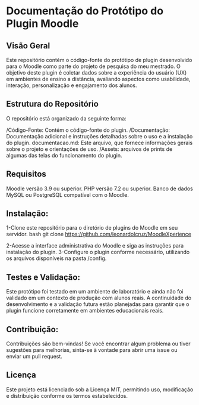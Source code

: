 # Documentação do Protótipo do Plugin Moodle

## Visão Geral
Este repositório contém o código-fonte do protótipo de plugin desenvolvido para o Moodle como parte do projeto de pesquisa do meu mestrado. O objetivo deste plugin é coletar dados sobre a experiência do usuário (UX) em ambientes de ensino a distância, avaliando aspectos como usabilidade, interação, personalização e engajamento dos alunos.

## Estrutura do Repositório
O repositório está organizado da seguinte forma:

/Código-Fonte: Contém o código-fonte do plugin.
/Documentação: Documentação adicional e instruções detalhadas sobre o uso e a instalação do plugin.
documentacao.md: Este arquivo, que fornece informações gerais sobre o projeto e orientações de uso.
/Assets: arquivos de prints de algumas das  telas do funcionamento do plugin.

## Requisitos
Moodle versão 3.9 ou superior.
PHP versão 7.2 ou superior.
Banco de dados MySQL ou PostgreSQL compatível com o Moodle.

## Instalação:
1-Clone este repositório para o diretório de plugins do Moodle em seu servidor.
    bash
    git clone https://github.com/leonardolcruz/MoodleXperience

2-Acesse a interface administrativa do Moodle e siga as instruções para instalação do plugin.
3-Configure o plugin conforme necessário, utilizando os arquivos disponíveis na pasta /config.

## Testes e Validação:
Este protótipo foi testado em um ambiente de laboratório e ainda não foi validado em um contexto de produção com alunos reais. A continuidade do desenvolvimento e a validação futura estão planejadas para garantir que o plugin funcione corretamente em ambientes educacionais reais.

## Contribuição:
Contribuições são bem-vindas! Se você encontrar algum problema ou tiver sugestões para melhorias, sinta-se à vontade para abrir uma issue ou enviar um pull request.

## Licença
Este projeto está licenciado sob a Licença MIT, permitindo uso, modificação e distribuição conforme os termos estabelecidos.

